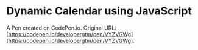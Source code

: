 # Dynamic Calendar using  JavaScript

A Pen created on CodePen.io. Original URL: [https://codepen.io/developergtm/pen/VYZVGWg](https://codepen.io/developergtm/pen/VYZVGWg).

